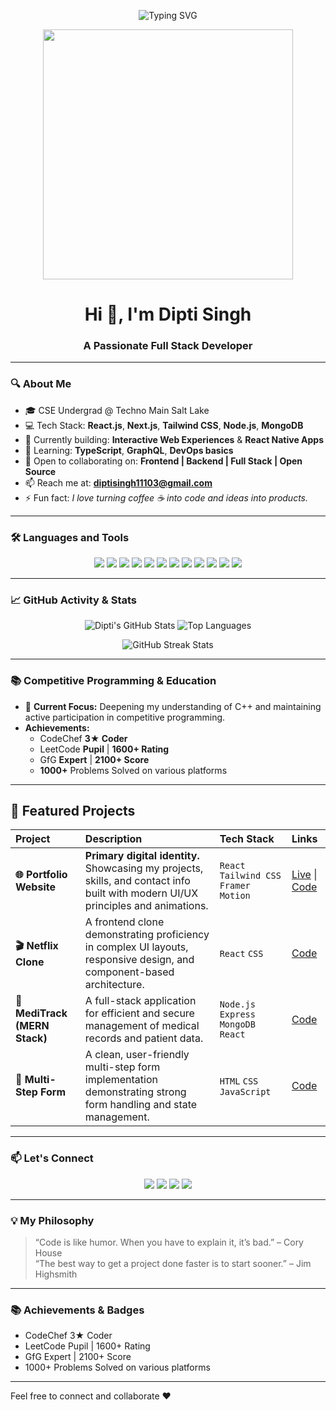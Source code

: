 <!-- Banner Typing Animation -->
<p align="center">
  <img src="https://readme-typing-svg.herokuapp.com?font=Fira+Code&size=24&pause=1000&color=00FFFF&center=true&vCenter=true&width=700&lines=Hi+%F0%9F%91%8B%2C+I'm+Dipti+Singh!;Full+Stack+Developer;Crafting+Web+%26+Mobile+Experiences;React+%7C+Next.js+%7C+Tailwind+%7C+Node.js;Always+Learning+%F0%9F%92%AD" alt="Typing SVG" />
</p>

<!-- Optional Visual -->
<p align="center">
  <img src="https://media.giphy.com/media/qgQUggAC3Pfv687qPC/giphy.gif" width="400" />
</p>

<h1 align="center">Hi 👋, I'm Dipti Singh</h1>

<h3 align="center">A Passionate Full Stack Developer</h3>

---

### 🔍 About Me

- 🎓 CSE Undergrad @ Techno Main Salt Lake  
- 💻 Tech Stack: **React.js**, **Next.js**, **Tailwind CSS**, **Node.js**, **MongoDB**
- 🔭 Currently building: **Interactive Web Experiences** & **React Native Apps**
- 🌱 Learning: **TypeScript**, **GraphQL**, **DevOps basics**
- 🤝 Open to collaborating on: **Frontend | Backend | Full Stack | Open Source**
- 📫 Reach me at: **diptisingh11103@gmail.com**
- ⚡ Fun fact: *I love turning coffee ☕ into code and ideas into products.*

---

### 🛠️ Languages and Tools

<p align="center">
  <img src="https://img.shields.io/badge/-JavaScript-black?style=flat-square&logo=javascript" />
  <img src="https://img.shields.io/badge/-TypeScript-3178c6?style=flat-square&logo=typescript&logoColor=white" />
  <img src="https://img.shields.io/badge/-React-61dafb?style=flat-square&logo=react&logoColor=black" />
  <img src="https://img.shields.io/badge/-Next.js-black?style=flat-square&logo=next.js" />
  <img src="https://img.shields.io/badge/-Tailwind_CSS-38bdf8?style=flat-square&logo=tailwind-css&logoColor=white" />
  <img src="https://img.shields.io/badge/-Node.js-43853d?style=flat-square&logo=node.js&logoColor=white" />
  <img src="https://img.shields.io/badge/-MongoDB-4ea94b?style=flat-square&logo=mongodb&logoColor=white" />
  <img src="https://img.shields.io/badge/-Python-3776ab?style=flat-square&logo=python&logoColor=white" />
  <img src="https://img.shields.io/badge/-C%2B%2B-00599c?style=flat-square&logo=c%2B%2B&logoColor=white" />
  <img src="https://img.shields.io/badge/-Git-f05032?style=flat-square&logo=git&logoColor=white" />
  <img src="https://img.shields.io/badge/-Figma-black?style=flat-square&logo=figma" />
  <img src="https://img.shields.io/badge/-Vercel-black?style=flat-square&logo=vercel" />
</p>

---

### 📈 GitHub Activity & Stats

<p align="center">
  <img src="https://github-readme-stats.vercel.app/api?username=dipti-2211&show_icons=true&theme=radical&count_private=true&hide_border=true" alt="Dipti's GitHub Stats" />
  <img src="https://github-readme-stats.vercel.app/api/top-langs/?username=dipti-2211&layout=compact&theme=radical&hide_border=true" alt="Top Languages" />
</p>
<p align="center">
  <img src="https://github-readme-streak-stats.herokuapp.com/?user=dipti-2211&theme=radical&hide_border=true" alt="GitHub Streak Stats" />
</p>

---


### 📚 Competitive Programming & Education

- 🚀 **Current Focus:** Deepening my understanding of C++ and maintaining active participation in competitive programming.
- **Achievements:**
    - CodeChef **3★ Coder**
    - LeetCode **Pupil** | **1600+ Rating**
    - GfG **Expert** | **2100+ Score**
    - **1000+** Problems Solved on various platforms

---

## 🌟 Featured Projects

| Project | Description | Tech Stack | Links |
| :--- | :--- | :--- | :--- |
| **🌐 Portfolio Website** | **Primary digital identity.** Showcasing my projects, skills, and contact info built with modern UI/UX principles and animations. | `React` `Tailwind CSS` `Framer Motion` | [Live](https://dipti-singh.vercel.app/) \| [Code](https://github.com/dipti-2211/Dipti_Portfolio) |
| **🎬 Netflix Clone** | A frontend clone demonstrating proficiency in complex UI layouts, responsive design, and component-based architecture. | `React` `CSS` | [Code](https://github.com/dipti-2211/netflix-clone) |
| **💊 MediTrack (MERN Stack)** | A full-stack application for efficient and secure management of medical records and patient data. | `Node.js` `Express` `MongoDB` `React` | [Code](https://github.com/dipti-2211/MediTrack) |
| **📄 Multi-Step Form** | A clean, user-friendly multi-step form implementation demonstrating strong form handling and state management. | `HTML` `CSS` `JavaScript` | [Code](https://github.com/dipti-2211/form-page) |

---


### 📫 Let's Connect

<p align="center">
  <a href="mailto:diptisingh11103@gmail.com"><img src="https://img.shields.io/badge/-Email-red?style=flat-square&logo=gmail&logoColor=white" /></a>
  <a href="https://www.linkedin.com/in/dipti-singh-3b0274309/"><img src="https://img.shields.io/badge/-LinkedIn-blue?style=flat-square&logo=Linkedin&logoColor=white" /></a>
  <a href="https://x.com/DiptiSingh2211"><img src="https://img.shields.io/badge/-Twitter-1da1f2?style=flat-square&logo=twitter&logoColor=white" /></a>
  <a href="https://dipti-singh.vercel.app/"><img src="https://img.shields.io/badge/-Portfolio-black?style=flat-square" /></a> 
</p>

---

### 💡 My Philosophy

> “Code is like humor. When you have to explain it, it’s bad.” – Cory House  
> “The best way to get a project done faster is to start sooner.” – Jim Highsmith

---

### 📚 Achievements & Badges
- CodeChef 3★ Coder
- LeetCode Pupil | 1600+ Rating
- GfG Expert | 2100+ Score
- 1000+ Problems Solved on various platforms

---

Feel free to connect and collaborate ❤️





